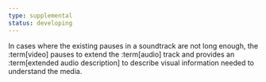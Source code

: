```yaml
---
type: supplemental
status: developing
---
```


In cases where the existing pauses in a soundtrack are not long enough, the :term[video] pauses to extend the :term[audio] track and provides an :term[extended audio description] to describe visual information needed to understand the media.